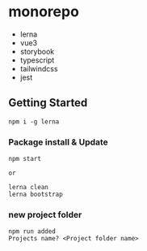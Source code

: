 # monorepo

- lerna
- vue3
- storybook
- typescript
- tailwindcss
- jest

## Getting Started
```
npm i -g lerna
```

### Package install & Update
```
npm start

or

lerna clean
lerna bootstrap
```

### new project folder
```
npm run added
Projects name? <Project folder name>
```
